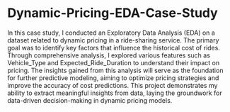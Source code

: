 # Dynamic-Pricing-EDA-Case-Study
In this case study, I conducted an Exploratory Data Analysis (EDA) on a dataset related to dynamic pricing in a ride-sharing service. The primary goal was to identify key factors that influence the historical cost of rides. Through comprehensive analysis, I explored various features such as Vehicle_Type and Expected_Ride_Duration to understand their impact on pricing. The insights gained from this analysis will serve as the foundation for further predictive modeling, aiming to optimize pricing strategies and improve the accuracy of cost predictions. This project demonstrates my ability to extract meaningful insights from data, laying the groundwork for data-driven decision-making in dynamic pricing models.
